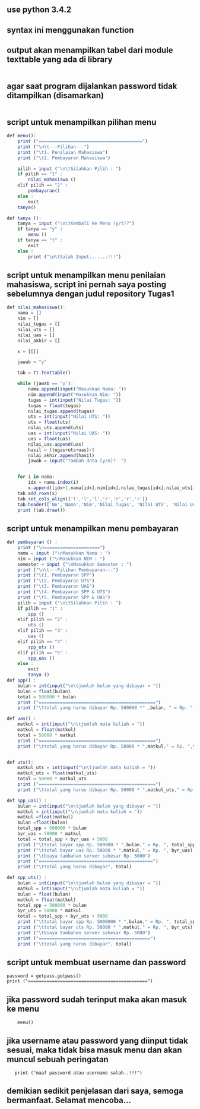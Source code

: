 ## use python 3.4.2
## syntax ini menggunakan function
## output akan menampilkan tabel dari module texttable yang ada di library
```import texttable as tt
```
## agar saat program dijalankan password tidak ditampilkan (disamarkan)
```import getpass
```
## script untuk menampilkan pilihan menu
```javascript
def menu():
    print ("=======================================")
    print ("\n\t---Pilihan---") 
    print ("\t1. Penilaian Mahasiswa")
    print ("\t2. Pembayaran Mahasiswa")

    pilih = input ("\n\tSilahkan Pilih : ")
    if pilih == "1" :
        nilai_mahasiswa ()
    elif pilih == "2" :
        pembayaran()
    else :
        exit
    tanya()

def tanya ():
    tanya = input ("\n\tKembali ke Menu (y/t)?")
    if tanya == "y" :
        menu ()
    if tanya == "t" :
        exit
    else :
        print ("\n\tSalah Input.......!!!")
```
## script untuk menampilkan menu penilaian mahasiswa, script ini pernah saya posting sebelumnya dengan judul repository Tugas1
```javascript
def nilai_mahasiswa():
    nama = []
    nim = []
    nilai_tugas = []
    nilai_uts = []
    nilai_uas = []
    nilai_akhir = []

    x = [[]]

    jawab = "y"

    tab = tt.Texttable()

    while (jawab == 'y'):
        nama.append(input("Masukkan Nama: "))
        nim.append(input("Masukkan Nim: "))
        tugas = int(input("Nilai Tugas: "))
        tugas = float(tugas)
        nilai_tugas.append(tugas)
        uts = int(input("Nilai UTS: "))
        uts = float(uts)
        nilai_uts.append(uts)
        uas = int(input("Nilai UAS: "))
        uas = float(uas)
        nilai_uas.append(uas)
        hasil = (tugas+uts+uas)/3
        nilai_akhir.append(hasil)
        jawab = input("Tambah data [y/n]?  ")


    for i in nama:
        idx = nama.index(i)
        x.append([idx+1,nama[idx],nim[idx],nilai_tugas[idx],nilai_uts[idx],nilai_uas[idx],nilai_akhir[idx]])
    tab.add_rows(x)
    tab.set_cols_align(['l','l','l','r','r','r','r'])
    tab.header(['No','Nama','Nim','Nilai Tugas', 'Nilai UTS', 'Nilai UAS','Nilai Akhir'])
    print (tab.draw())
```
## script untuk menampilkan menu pembayaran
```javascript
def pembayaran () :
    print ("\n=====================")
    nama = input ("\nMasukkan Nama : ")
    nim = input ("\nMasukkan NIM : ")
    semester = input ("\nMasukkan Semester : ")
    print ("\n\t---Pilihan Pembayaran---")
    print ("\t1. Pembayaran SPP")
    print ("\t2. Pembayaran UTS")
    print ("\t3. Pembayaran UAS")
    print ("\t4. Pembayaran SPP & UTS")
    print ("\t5. Pembayaran SPP & UAS")
    pilih = input ("\n\tSilahkan Pilih : ")
    if pilih == "1" :
        spp ()
    elif pilih == "2" :
        uts ()
    elif pilih == "3" :
        uas ()
    elif pilih == "4" :
        spp_uts ()
    elif pilih == "5" :
        spp_uas ()
    else :
        exit
        tanya ()
def spp() :
    bulan = int(input("\n\tjumlah bulan yang dibayar = "))
    bulan = float(bulan)
    total = 500000 * bulan
    print ("============================================")
    print ("\ttotal yang harus dibayar Rp. 500000 *" ,bulan, " = Rp. ", total)

def uas() :
    matkul = int(input("\n\tjumlah mata kuliah = "))
    matkul = float(matkul)
    total = 50000 * matkul
    print ("============================================")
    print ("\ttotal yang harus dibayar Rp. 50000 * ",matkul," = Rp. ",total)


def uts():
    matkul_uts = int(input("\n\tjumlah mata kuliah = "))
    matkul_uts = float(matkul_uts)
    total = 50000 * matkul_uts
    print ("============================================")
    print ("\ttotal yang harus dibayar Rp. 50000 * ",matkul_uts," = Rp. ",total)

def spp_uas() :
    bulan = int(input("\n\tjumlah bulan yang dibayar = "))
    matkul = int(input("\n\jumlah mata kuliah = "))
    matkul =float(matkul)
    bulan =float(bulan)
    total_spp = 500000 * bulan
    byr_uas = 50000 * matkul
    total = total_spp + byr_uas + 5000
    print ("\ttotal bayar spp Rp. 500000 * ",bulan," = Rp. ", total_spp)
    print ("\ttotal bayar uas Rp. 50000 * ",matkul," = Rp. ", byr_uas)
    print ("\tbiaya tambahan server sebesar Rp. 5000")
    print ("===========================================")
    print ("\ttotal yang harus dibayar", total)

def spp_uts() :
    bulan = int(input("\n\tjumlah bulan yang dibayar = "))
    matkul = int(input("\n\tjumlah mata kuliah = "))
    bulan = float(bulan)
    matkul = float(matkul)
    total_spp = 500000 * bulan
    byr_uts = 50000 * matkul
    total = total_spp + byr_uts + 5000
    print ("\ttotal bayar spp Rp. 5000000 * ",bulan," = Rp. ", total_spp)
    print ("\ttotal bayar uts Rp. 50000 * ",matkul," = Rp. ", byr_uts)
    print ("\tbiaya tambahan server sebesar Rp. 5000")
    print ("==========================================")
    print ("\ttotal yang harus dibayar", total)
```
## script untuk membuat username dan password
```username = input("\nUsername : ")
password = getpass.getpass()
print ("=============================================")
```
## jika password sudah terinput maka akan masuk ke menu
```if username == "sofi" and password == "777" :
    menu()
 ```
 ## jika username atau password yang diinput tidak sesuai, maka tidak bisa masuk menu dan akan muncul sebuah peringatan
 ```else :
    print ("maaf password atau username salah..!!!")
 ```
## demikian sedikit penjelasan dari saya, semoga bermanfaat. Selamat mencoba...
